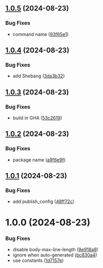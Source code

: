 ## [1.0.5](https://github.com/NakoBase/nakobase-template-sync/compare/v1.0.4...v1.0.5) (2024-08-23)


### Bug Fixes

* command name ([93f65e1](https://github.com/NakoBase/nakobase-template-sync/commit/93f65e16b282a721602288f6a84d4059d478a93b))

## [1.0.4](https://github.com/NakoBase/nakobase-template-sync/compare/v1.0.3...v1.0.4) (2024-08-23)


### Bug Fixes

* add Shebang ([3da3b32](https://github.com/NakoBase/nakobase-template-sync/commit/3da3b3289bbe4c1305d3fdf4c3f6d09604b689bb))

## [1.0.3](https://github.com/NakoBase/nakobase-template-sync/compare/v1.0.2...v1.0.3) (2024-08-23)


### Bug Fixes

* build in GHA ([53c2619](https://github.com/NakoBase/nakobase-template-sync/commit/53c2619cb5269a05fea3300eef0041abba83ba5e))

## [1.0.2](https://github.com/NakoBase/nakobase-template-sync/compare/v1.0.1...v1.0.2) (2024-08-23)


### Bug Fixes

* package name ([a9f6e9f](https://github.com/NakoBase/nakobase-template-sync/commit/a9f6e9ff3a75210a949cd90c8cf5a0397f70f108))

## [1.0.1](https://github.com/NakoBase/nakobase-template-sync/compare/v1.0.0...v1.0.1) (2024-08-23)


### Bug Fixes

* add publish_config ([48ff72c](https://github.com/NakoBase/nakobase-template-sync/commit/48ff72cf15b13c6463d5820ece7f20e7a69e3449))

# 1.0.0 (2024-08-23)


### Bug Fixes

* disable body-max-line-length ([9e918a9](https://github.com/NakoBase/nakobase-template-sync/commit/9e918a97c5e7a2d8af86da24cc0e43400de8fb2e))
* ignore when auto-generated ([bc830a4](https://github.com/NakoBase/nakobase-template-sync/commit/bc830a4bb6ffcdfecd5cba02485e8a8c359e6a4d))
* use constants ([1d7157e](https://github.com/NakoBase/nakobase-template-sync/commit/1d7157e7f8d0c02469d19503618fe65f67be4cd2))
